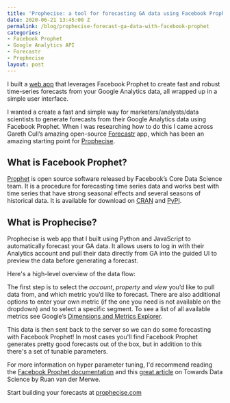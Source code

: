 ```yaml
---
title: 'Prophecise: a tool for forecasting GA data using Facebook Prophet'
date: 2020-06-21 13:45:00 Z
permalink: /blog/prophecise-forecast-ga-data-with-facebook-prophet
categories:
- Facebook Prophet
- Google Analytics API
- Forecastr
- Prophecise
layout: post
---
```


I built a [web app](https://prophecise.com) that leverages Facebook Prophet to create fast and robust time-series forecasts from your Google Analytics data, all wrapped up in a simple user interface.

<amp-img src="/assets/images/screely-1592742794169.png" width="929" height="510" layout="responsive"></amp-img>

I wanted a create a fast and simple way for marketers/analysts/data scientists to generate forecasts from their Google Analytics data using Facebook Prophet. When I was researching how to do this I came across Gareth Cull’s amazing open-source [Forecastr](https://github.com/garethcull/forecastr) app, which has been an amazing starting point for [Prophecise](https://prophecise.com).

## What is Facebook Prophet?

[Prophet](https://facebook.github.io/prophet/) is open source software released by Facebook’s Core Data Science team. It is a procedure for forecasting time series data and works best with time series that have strong seasonal effects and several seasons of historical data. It is available for download on [CRAN](https://cran.r-project.org/package=prophet) and [PyPI](https://pypi.python.org/pypi/fbprophet/).

## What is Prophecise?

Prophecise is web app that I built using Python and JavaScript to automatically forecast your GA data. It allows users to log in with their Analytics account and pull their data directly from GA into the guided UI to preview the data before generating a forecast.

Here's a high-level overview of the data flow:

<amp-img src="/assets/images/prophecise-data-flow.jpg" width="1280" height="582" layout="responsive"></amp-img>

The first step is to select the *account*, *property* and *view* you’d like to pull data from, and which metric you’d like to forecast. There are also additional options to enter your own metric (if the one you need is not available on the dropdown) and to select a specific segment. To see a list of all available metrics see Google’s [Dimensions and Metrics Explorer](https://ga-dev-tools.appspot.com/dimensions-metrics-explorer/).

<amp-img src="/assets/images/prophecise-ga-data.jpg" width="963" height="608" layout="responsive"></amp-img>

This data is then sent back to the server so we can do some forecasting with Facebook Prophet! In most cases you'll find Facebook Prophet generates pretty good forecasts out of the box, but in addition to this there's a set of tunable parameters.

<amp-img src="/assets/images/prophecise-tunable.jpg" width="896" height="481" layout="responsive"></amp-img>

For more information on hyper parameter tuning, I'd recommend reading the [Facebook Prophet documentation](https://facebook.github.io/prophet/) and this [great article](https://towardsdatascience.com/implementing-facebook-prophet-efficiently-c241305405a3) on Towards Data Science by Ruan van der Merwe.

Start building your forecasts at [prophecise.com](https://prophecise.com?utm_source=prophecise-post&utm_medium=my-blog)
